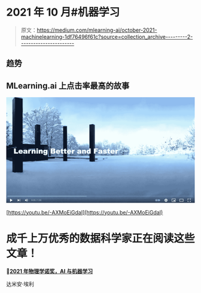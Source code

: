 # 2021 年 10 月#机器学习

> 原文：<https://medium.com/mlearning-ai/october-2021-machinelearning-1df76496f61c?source=collection_archive---------2----------------------->

## 趋势

## MLearning.ai 上点击率最高的故事

![](img/1edd993d21c6310f8e1e64534ac30882.png)

[https://youtu.be/-AXMoEiGdaI](https://youtu.be/-AXMoEiGdaI)

# **成千上万优秀的数据科学家正在阅读这些文章！**

🔵[**2021 年物理学诺奖，AI 与机器学习**](/mlearning-ai/physics-nobel-prize-2021-ai-and-machine-learning-8232c8428cc8)

达米安·埃利